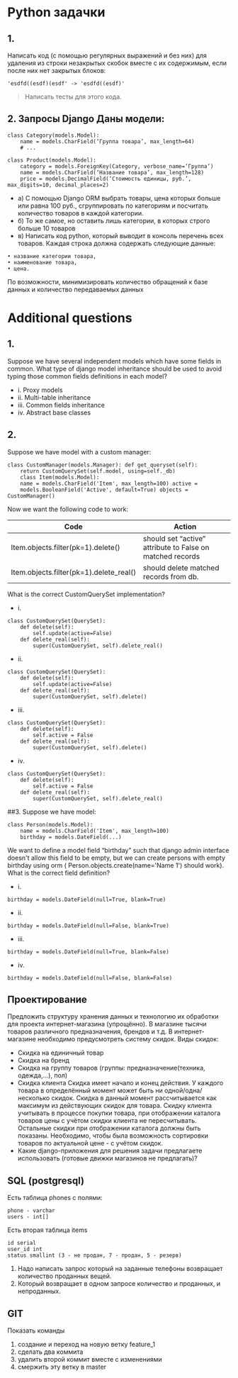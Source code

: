 # Python задачки

## 1.
Написать код (с помощью регулярных выражений и без них) для 
удаления из строки незакрытых скобок вместе с их содержимым,
если после них нет закрытых блоков: 
```
'esdfd((esdf)(esdf' -> 'esdfd((esdf)'
```
> Написать тесты для этого кода.

## 2. Запросы Django Даны модели:
```
class Category(models.Model):
    name = models.CharField(‘Группа товара’, max_length=64) 
    # ...

class Product(models.Model):
    category = models.ForeignKey(Category, verbose_name=‘Группа’)
    name = models.CharField(‘Название товара’, max_length=128)
    price = models.DecimalField(‘Стоимость единицы, руб.’, max_digits=10, decimal_places=2)
```
- а) С помощью Django ORM выбрать товары, цена которых больше
или равна 100 руб., сгруппировать по категориям и посчитать
количество товаров в каждой категории.
- б) То же самое, но оставить лишь категории, в которых строго больше
10 товаров
- в) Написать код python, который выводит в консоль перечень всех
товаров. Каждая строка должна содержать следующие данные:
```
• название категории товара,
• наименование товара, 
• цена.
```

По возможности, минимизировать количество обращений к базе
данных и количество передаваемых данных


# Additional questions
## 1.
Suppose we have several independent models which have some fields
in common. What type of django model inheritance should be used to
avoid typing those common fields definitions in each model?
- i. Proxy models
- ii. Multi-table inheritance
- iii. Common fields inheritance
- iv. Abstract base classes

## 2.
Suppose we have model with a custom manager:
```
class CustomManager(models.Manager): def get_queryset(self):
    return CustomQuerySet(self.model, using=self._db)
    class Item(models.Model):
    name = models.CharField('Item', max_length=100) active =
    models.BooleanField('Active', default=True) objects = CustomManager()
```
Now we want the following code to work:

| Code | Action |
| ------ | ------ |
| Item.objects.filter(pk=1).delete() | should set “active” attribute to False on matched records |
| Item.objects.filter(pk=1).delete_real() | should delete matched records from db. |

What is the correct CustomQuerySet implementation?
- i.
```
class CustomQuerySet(QuerySet):
    def delete(self): 
        self.update(active=False)
    def delete_real(self): 
        super(CustomQuerySet, self).delete_real()
```
- ii.
```
class CustomQuerySet(QuerySet):
    def delete(self):
        self.update(active=False)
    def delete_real(self): 
        super(CustomQuerySet, self).delete()
```
- iii.
```
class CustomQuerySet(QuerySet):
    def delete(self):
        self.active = False
    def delete_real(self):
        super(CustomQuerySet, self).delete()
```
- iv.
```
class CustomQuerySet(QuerySet):
    def delete(self): 
        self.active = False
    def delete_real(self): 
        super(CustomQuerySet, self).delete_real()
```

##3.
Suppose we have model:
```
class Person(models.Model):
    name = models.CharField('Item', max_length=100) 
    birthday = models.DateField(...)
```
We want to define a model field “birthday” such that django admin
interface doesn't allow this field to be empty, but we can create persons
with empty birthday using orm ( Person.objects.create(name='Name 1')
should work).
What is the correct field definition?
- i. 
```
birthday = models.DateField(null=True, blank=True)
```
- ii.
```
birthday = models.DateField(null=False, blank=True)
```
- iii.
```
birthday = models.DateField(null=True, blank=False)
```
- iv.
 ```
birthday = models.DateField(null=False, blank=False)
```

## Проектирование
Предложить структуру хранения данных и технологию их обработки
для проекта интернет-магазина (упрощённо). В магазине тысячи
товаров различного предназначения, брендов и т.д.
В интернет-магазине необходимо предусмотреть систему скидок.
Виды скидок:
- Скидка на единичный товар
- Скидка на бренд
- Скидка на группу товаров (группы: предназначение(техника,
одежда,...), пол)
- Скидка клиента
Скидка имеет начало и конец действия. У каждого товара в
определённый момент может быть ни одной/одна/несколько
скидок. Скидка в данный момент рассчитывается как максимум
из действующих скидок для товара. Скидку клиента учитывать в
процессе покупки товара, при отображении каталога товаров
цены с учётом скидки клиента не пересчитывать. Остальные
скидки при отображении каталога должны быть показаны.
Необходимо, чтобы была возможность сортировки товаров по
актуальной цене - с учётом скидок.
- Какие django-приложения для решения задачи предлагаете
использовать (готовые движки магазинов не предлагать)?

## SQL (postgresql)
Есть таблица phones с полями:
```
phone - varchar
users - int[]
```
Есть вторая таблица items
```
id serial
user_id int
status smallint (3 - не продан, 7 - продан, 5 - резерв)
```
1. Надо написать запрос который на заданные телефоны возвращает
количество проданных вещей.
2. Который возвращает в одном запросе количество и проданных, и
непроданных.

## GIT
Показать команды
1) создание и переход на новую ветку feature_1
2) сделать два коммита
3) удалить второй коммит вместе с изменениями
4) смержить эту ветку в master
